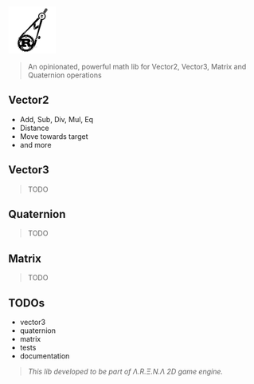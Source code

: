 ![](./misc/rmath.png)

> An opinionated, powerful math lib for Vector2, Vector3, Matrix and Quaternion operations

## Vector2
 - Add, Sub, Div, Mul, Eq
 - Distance
 - Move towards target
 - and more

## Vector3
> TODO

## Quaternion
> TODO

## Matrix
> TODO


## TODOs
- vector3
- quaternion
- matrix
- tests
- documentation


> _This lib developed to be part of Λ.R.Ξ.N.Λ 2D game engine._
